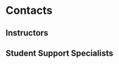 # Contacts

## Instructors

<ContactCard 
  name="Adesh Shah"
  title="Professor"
  img-url="/W2021/HeadshotPlaceholder.png"
  bio="Principal Investigator at the Data Analytics Centre and Part-time Professor in the Mobile Application Design & Development Program at Algonquin College."
  :details="[
      { label: 'email', value: 'shaha@algonquincollege.com' }, 
      { label: 'github', value: 'shah0150' }, 
      { label: 'phone', value: '(613) 727-4723 x 2970' }, 
      { label: 'office', value: 'C270' }
    ]"
/>

<ContactCard 
  name="Su Cheng Lee"
  title="Professor"
  img-url="/W2021/HeadshotPlaceholder.png"
  bio="UX and UI Professor in the Mobile Application Design & Development Program at Algonquin College."
  :details="[
      { label: 'email', value: 'lees1@algonquincollege.com' }, 
      { label: 'github', value: 'lees1' }
    ]"
/>


## Student Support Specialists

<ContactCard 
  name="Deborah Buck"
  title="Student Success Specialist"
  img-url="/W2021/HeadshotPlaceholder.png"
  bio=""
  :details="[
      { label: 'email', value: 'buckd@algonquincollege.com' }, 
      { label: 'phone', value: '(613) 727-4723 x5503‬' }, 
      { label: 'office', value: 'N219' }
    ]"
/>

<ContactCard 
  name="Jody White"
  title="Student Success Specialist"
  img-url="/W2021/HeadshotPlaceholder.png"
  bio=""
  :details="[
      { label: 'email', value: 'whitej@algonquincollege.com' }, 
      { label: 'phone', value: '(613) 727-4723 x‬2188' }, 
      { label: 'office', value: 'T111a' }
    ]"
/>